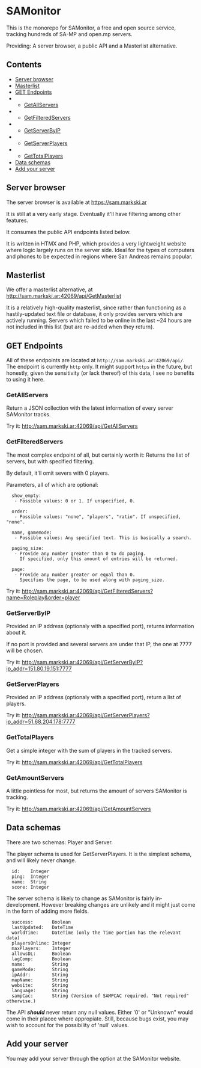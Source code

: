# SAMonitor

This is the monorepo for SAMonitor, a free and open source service, tracking hundreds of SA-MP and open.mp servers.

Providing: A server browser, a public API and a Masterlist alternative.

## Contents

- [Server browser](#server-browser)
- [Masterlist](#masterlist)
- [GET Endpoints](#get-endpoints)
- - [GetAllServers](#getallservers)
- - [GetFilteredServers](#getfilteredservers)
- - [GetServerByIP](#getserverbyip)
- - [GetServerPlayers](#getserverplayers)
- - [GetTotalPlayers](#gettotalplayers)
- [Data schemas](#data-schemas)
- [Add your server](#add-your-server)

## Server browser

The server browser is available at https://sam.markski.ar

It is still at a very early stage. Eventually it'll have filtering among other features.

It consumes the public API endpoints listed below.

It is written in HTMX and PHP, which provides a very lightweight website where logic largely runs on the server side. Ideal for the types of computers and phones to be expected in regions where San Andreas remains popular.

## Masterlist

We offer a masterlist alternative, at http://sam.markski.ar:42069/api/GetMasterlist

It is a relatively high-quality masterlist, since rather than functioning as a hastily-updated text file or database, it only provides servers which are actively running.
Servers which failed to be online in the last ~24 hours are not included in this list (but are re-added when they return).

## GET Endpoints

All of these endpoints are located at `http://sam.markski.ar:42069/api/`.
The endpoint is currently `http` only. It might support `https` in the future, but honestly, given the sensitivity (or lack thereof) of this data, I see no benefits to using it here.

### GetAllServers

Return a JSON collection with the latest information of every server SAMonitor tracks.

Try it: http://sam.markski.ar:42069/api/GetAllServers

### GetFilteredServers

The most complex endpoint of all, but certainly worth it: Returns the list of servers, but with specified filtering.

By default, it'll omit severs with 0 players.

Parameters, all of which are optional: 
```
  show_empty:
   - Possible values: 0 or 1. If unspecified, 0.

  order:
   - Possible values: "none", "players", "ratio". If unspecified, "none".

  name, gamemode:
   - Possible values: Any specified text. This is basically a search.
  
  paging_size:
   - Provide any number greater than 0 to do paging.
     If specified, only this amount of entries will be returned.

  page:
   - Provide any number greater or equal than 0.
     Specifies the page, to be used along with paging_size.
```

Try it: http://sam.markski.ar:42069/api/GetFilteredServers?name=Roleplay&order=player

### GetServerByIP

Provided an IP address (optionaly with a specified port), returns information about it.

If no port is provided and several servers are under that IP, the one at 7777 will be chosen.

Try it: http://sam.markski.ar:42069/api/GetServerByIP?ip_addr=151.80.19.151:7777

### GetServerPlayers

Provided an IP address (optionaly with a specified port), return a list of players.

Try it: http://sam.markski.ar:42069/api/GetServerPlayers?ip_addr=51.68.204.178:7777

### GetTotalPlayers

Get a simple integer with the sum of players in the tracked servers.

Try it: http://sam.markski.ar:42069/api/GetTotalPlayers

### GetAmountServers

A little pointless for most, but returns the amount of servers SAMonitor is tracking.

Try it: http://sam.markski.ar:42069/api/GetAmountServers

## Data schemas

There are two schemas: Player and Server.

The player schema is used for GetServerPlayers. It is the simplest schema, and will likely never change.

```
  id:    Integer
  ping:  Integer
  name:  String
  score: Integer
```

The server schema is likely to change as SAMonitor is fairly in-development. However breaking changes are unlikely and it might just come in the form of adding more fields.

```
  success:       Boolean
  lastUpdated:   DateTime
  worldTime:     DateTime (only the Time portion has the relevant data)
  playersOnline: Integer
  maxPlayers:    Integer
  allowsDL:      Boolean
  lagComp:       Boolean
  name:          String
  gameMode:      String
  ipAddr:        String
  mapName:       String
  website:       String
  language:      String
  sampCac:       String (Version of SAMPCAC required. "Not required" otherwise.)
```

The API ***should*** never return any null values. Either '0' or "Unknown" would come in their placee where appropiate. Still, because bugs exist, you may wish to account for the possibility of 'null' values.

## Add your server

You may add your server through the option at the SAMonitor website.